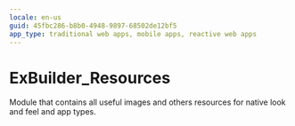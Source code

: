 ```yaml
---
locale: en-us
guid: 45fbc286-b8b0-4948-9897-68502de12bf5
app_type: traditional web apps, mobile apps, reactive web apps
---
```


# ExBuilder_Resources

Module that contains all useful images and others resources for native look and feel and app types.
